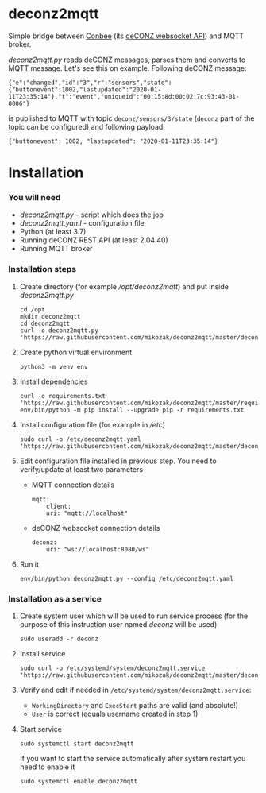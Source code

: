 # deconz2mqtt
Simple bridge between [Conbee](https://phoscon.de/en/conbee2) (its [deCONZ websocket API](https://dresden-elektronik.github.io/deconz-rest-doc/websocket/)) and MQTT broker.


*deconz2mqtt.py* reads deCONZ messages, parses them and converts to MQTT message.
Let's see this on example. Following deCONZ message:
```
{"e":"changed","id":"3","r":"sensors","state":{"buttonevent":1002,"lastupdated":"2020-01-11T23:35:14"},"t":"event","uniqueid":"00:15:8d:00:02:7c:93:43-01-0006"}
```

is published to MQTT with topic `deconz/sensors/3/state` (`deconz` part of the topic can be configured) and following payload
```
{"buttonevent": 1002, "lastupdated": "2020-01-11T23:35:14"}
```

# Installation

### You will need
* *deconz2mqtt.py* - script which does the job
* *deconz2mqtt.yaml* - configuration file
* Python (at least 3.7)
* Running deCONZ REST API (at least 2.04.40)
* Running MQTT broker

### Installation steps

1. Create directory (for example */opt/deconz2mqtt*) and put inside *deconz2mqtt.py*
    ```
    cd /opt
    mkdir deconz2mqtt
    cd deconz2mqtt
    curl -o deconz2mqtt.py 'https://raw.githubusercontent.com/mikozak/deconz2mqtt/master/deconz2mqtt.py'
    ```

2. Create python virtual environment 
    ```
    python3 -m venv env
    ```

3. Install dependencies
    ```
    curl -o requirements.txt 'https://raw.githubusercontent.com/mikozak/deconz2mqtt/master/requirements.txt'
    env/bin/python -m pip install --upgrade pip -r requirements.txt
    ```

3. Install configuration file (for example in */etc*)
    ```
    sudo curl -o /etc/deconz2mqtt.yaml 'https://raw.githubusercontent.com/mikozak/deconz2mqtt/master/deconz2mqtt.yaml'
    ```

4. Edit configuration file installed in previous step. You need to verify/update at least two parameters
   * MQTT connection details
        ```
        mqtt:
            client:
            uri: "mqtt://localhost"
        ```

   * deCONZ websocket connection details
        ```
        deconz:
            uri: "ws://localhost:8080/ws"
        ```

5. Run it
    ```
    env/bin/python deconz2mqtt.py --config /etc/deconz2mqtt.yaml
    ```

### Installation as a service

1. Create system user which will be used to run service process (for the purpose of this instruction user named *deconz* will be used)
    ```
    sudo useradd -r deconz
    ```

2. Install service
    ```
    sudo curl -o /etc/systemd/system/deconz2mqtt.service 'https://raw.githubusercontent.com/mikozak/deconz2mqtt/master/deconz2mqtt.service'
    ```

3. Verify and edit if needed in `/etc/systemd/system/deconz2mqtt.service`:
    * `WorkingDirectory` and `ExecStart` paths are valid (and absolute!)
    * `User` is correct (equals username created in step 1)

4. Start service
    ```
    sudo systemctl start deconz2mqtt
    ```

    If you want to start the service automatically after system restart you need to enable it
    ```
    sudo systemctl enable deconz2mqtt
    ```

